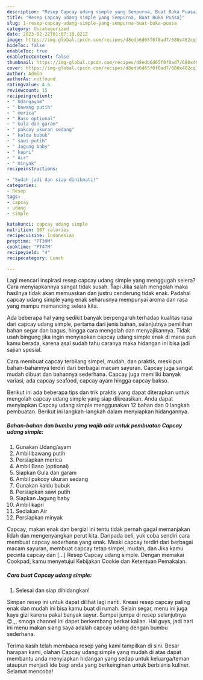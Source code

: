 ```yaml
---
description: "Resep Capcay udang simple yang Sempurna, Buat Buka Puasa}"
title: "Resep Capcay udang simple yang Sempurna, Buat Buka Puasa}"
slug: 1-resep-capcay-udang-simple-yang-sempurna-buat-buka-puasa
category: Uncategorized
date: 2023-02-22T01:07:10.821Z
image: https://img-global.cpcdn.com/recipes/d8edb6d65f0f0ad7/680x482cq70/capcay-udang-simple-foto-resep-utama.jpg
hideToc: false
enableToc: true
enableTocContent: false
thumbnail: https://img-global.cpcdn.com/recipes/d8edb6d65f0f0ad7/680x482cq70/capcay-udang-simple-foto-resep-utama.jpg
cover: https://img-global.cpcdn.com/recipes/d8edb6d65f0f0ad7/680x482cq70/capcay-udang-simple-foto-resep-utama.jpg
author: Admin
authorAv: notfound
ratingvalue: 4.6
reviewcount: 15
recipeingredient:
- " Udangayam"
- " bawang putih"
- " merica"
- " Baso optional"
- " Gula dan garam"
- " pakcoy ukuran sedang"
- " kaldu bubuk"
- " sawi putih"
- " Jagung baby"
- " kapri"
- " Air"
- " minyak"
recipeinstructions:

- "Sudah jadi dan siap dinikmati!"
categories:
- Resep
tags:
- capcay
- udang
- simple

katakunci: capcay udang simple 
nutrition: 107 calories
recipecuisine: Indonesian
preptime: "PT39M"
cooktime: "PT47M"
recipeyield: "4"
recipecategory: Lunch

---
```



Lagi mencari inspirasi resep capcay udang simple yang menggugah selera? Cara menyiapkannya sangat tidak susah. Tapi Jika salah mengolah maka hasilnya tidak akan memuaskan dan justru cenderung tidak enak. Padahal capcay udang simple yang enak seharusnya mempunyai aroma dan rasa yang mampu memancing selera kita.


Ada beberapa hal yang sedikit banyak berpengaruh terhadap kualitas rasa dari capcay udang simple, pertama dari jenis bahan, selanjutnya pemilihan bahan segar dan bagus, hingga cara mengolah dan menyajikannya. Tidak usah bingung jika ingin menyiapkan capcay udang simple enak di mana pun kamu berada, karena asal sudah tahu caranya maka hidangan ini bisa jadi sajian spesial.

Cara membuat capcay terbilang simpel, mudah, dan praktis, meskipun bahan-bahannya terdiri dari berbagai macam sayuran. Capcay juga sangat mudah dibuat dan bahannya sederhana. Capcay juga memiliki banyak variasi, ada capcay seafood, capcay ayam hingga capcay bakso.


Berikut ini ada beberapa tips dan trik praktis yang dapat diterapkan untuk mengolah capcay udang simple yang siap dikreasikan. Anda dapat menyiapkan Capcay udang simple menggunakan 12 bahan dan 0 langkah pembuatan. Berikut ini langkah-langkah dalam menyiapkan hidangannya.

<!--inarticleads1-->

##### Bahan-bahan dan bumbu yang wajib ada untuk pembuatan Capcay udang simple:

1. Gunakan  Udang/ayam
1. Ambil  bawang putih
1. Persiapkan  merica
1. Ambil  Baso (optional)
1. Siapkan  Gula dan garam
1. Ambil  pakcoy ukuran sedang
1. Gunakan  kaldu bubuk
1. Persiapkan  sawi putih
1. Siapkan  Jagung baby
1. Ambil  kapri
1. Sediakan  Air
1. Persiapkan  minyak


Capcay, makan enak dan bergizi ini tentu tidak pernah gagal memanjakan lidah dan mengenyangkan perut kita. Daripada beli, yuk coba sendiri cara membuat capcay sederhana yang enak. Meski capcay terdiri dari berbagai macam sayuran, membuat capcay tetap simpel, mudah, dan Jika kamu pecinta capcay dan […] Resep Capcay udang simple. Dengan memakai Cookpad, kamu menyetujui Kebijakan Cookie dan Ketentuan Pemakaian. 

<!--inarticleads2-->

##### Cara buat Capcay udang simple:


1. Selesai dan siap dihidangkan!

Simpan resep ini untuk dapat dilihat lagi nanti. Kreasi resep capcay paling enak dan mudah ini bisa kamu buat di rumah. Selain segar, menu ini juga kaya gizi karena pakai banyak sayur. Sampai jumpa di resep selanjutnya 😊,,, smoga channel ini dapet berkembang berkat kalian. Hai guys, jadi hari ini menu makan siang saya adalah capcay udang dengan bumbu sederhana. 

Terima kasih telah membaca resep yang kami tampilkan di sini. Besar harapan kami, olahan Capcay udang simple yang mudah di atas dapat membantu anda menyiapkan hidangan yang sedap untuk keluarga/teman ataupun menjadi ide bagi anda yang berkeinginan untuk berbisnis kuliner. Selamat mencoba!
